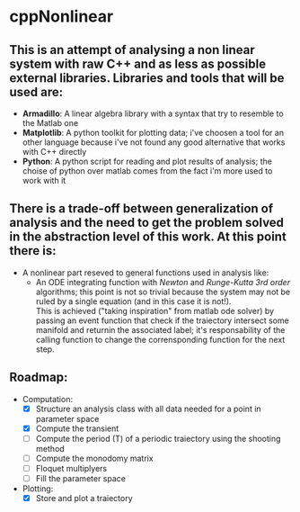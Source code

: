 # cppNonlinear

## This is an attempt of analysing a non linear system with raw C++ and as less as possible external libraries. Libraries and tools that will be used are:
- <b>Armadillo</b>: A linear algebra library with a syntax that try to resemble to the Matlab one
- <b>Matplotlib</b>: A python toolkit for plotting data; i've choosen a tool for an other language because i've not found any good alternative that works with C++ directly
- <b>Python</b>: A python script for reading and plot results of analysis; the choise of python over matlab comes from the fact i'm more used to work with it

## There is a trade-off between generalization of analysis and the need to get the problem solved in the abstraction level of this work. At this point there is:
- A nonlinear part reseved to general functions used in analysis like:
  - An ODE integrating function with <i>Newton</i> and <i>Runge-Kutta 3rd order</i> algorithms; this point is not so trivial because the system may not be ruled by a single equation (and in this case it is not!).<br>
  This is achieved ("taking inspiration" from matlab ode solver) by passing an event function that check if the traiectory intersect some manifold and returnin the associated label; it's responsability of the calling function
  to change the corrensponding function for the next step.

## Roadmap:

  - Computation:
    - [X] Structure an analysis class with all data needed for a point in parameter space
    - [X] Compute the transient
    - [ ] Compute the period (T) of a periodic traiectory using the shooting method
    - [ ] Compute the monodomy matrix
    - [ ] Floquet multiplyers
    - [ ] Fill the parameter space

  - Plotting:
    - [X] Store and plot a traiectory
